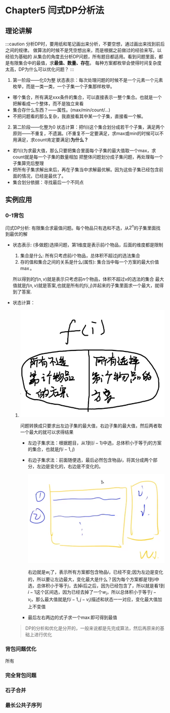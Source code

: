# Chapter5 闫式DP分析法

## 理论讲解

:::caution
分析DP时，要用纸和笔记画出来分析，不要空想，通过画出来找到前后之间的规律。
做算法的时候不是凭空想出来，而是根据之前做过的经验来写。以经验为基础的
从集合的角度去分析DP问题，所有题目都适用。看到问题里面，都是有限集合中的最值，求**最值、数量、存在**。
每种方案都枚举会使得时间复杂度太高，DP为什么可以优化问题？
:::

1. 第一阶段——化0为整
    状态表示：每次处理问题的时候不是一个元素一个元素枚举，而是一类一类，一个子集一个子集那样枚举。
  + 哪个集合，所有满足xxx条件的集合，可以直接表示一整个集合。也就是一个把解看成一个整体，而不是独立来看
  + 集合存什么东西？——属性。(max/min/count/...)
  + 不把问题看的那么复杂，我直接看其中某一个子集，直接看一个解。
2. 第二阶段——化整为0
    状态计算：把f(i)这个集合划分成若干个子集，满足两个原则——不重复，不遗漏。(不重复不一定要满足，求max或min的时候可以不用满足，求count肯定要满足)**为什么？**
  + 若f(i)为求最大值，那么只要把集合里面每个子集的最大值取一个max，求count就是每一个子集的数量相加
    把整体问题划分成子集问题，再处理每一个子集算完后整理
  + 把所有子集求解出来后，再在子集当中求解最优解。因为这些子集已经包含前面的情况，已经是最优了。
  + 集合划分依据：寻找最后一个不同点

## 实例应用

### 0-1背包

闫式DP分析:
有限集合求最值问题。每个物品只有选和不选，从$2^n$的子集里面找到最优的解

- 状态表示: (多做题)选择问题，第$1$维度是表示前$i$个物品，后面的维度都是限制

  1. 集合是什么: 所有只考虑前$i$个物品，总体积不超过j的选法集合
  2. 存的值和集合之间的关系是什么(属性): 集合当中每一个方案的最大价值$\max$。

  所以得到的$f(n,v)$就是表示只考虑前$n$个物品，体积不超过$v$的选法的集合
  最大值就是$f(n,v)$就是答案,也就是所有的$f(i,j)$并起来的子集里面求一个最大，就得到了答案.

- 状态计算：

  1. ![image-20210507222605817](src/闫式dp分析/image-20210507222605817.png)

     问题转换成只要求出左边子集的最大值，右边子集的最大值，然后两者取一个最大的就可以求得结果

     + 左边子集求法：根据题目，从$1$到$(i-1)$中选，总体积小于等于$j$的方案的集合，也就是$f(i-1,j)$

     + 右边子集求法：前面随便选，最后必然包含物品$i$，将其分成两个部分，左边是变化的，右边是不变化的。

       ![image-20210507222951766](src/闫式dp分析/image-20210507222951766.png)

       右边就是$w_i$了，表示所有方案都包含物品$i$，已经不变;因为左边是变化的，所以要让左边最大，变化最大是什么？因为每个方案都是$1$到$i$中选，总体积小于等于$j$，去掉$i$后之后，因为已经包含了，所以就是看$1$到$i-1$这个区间选，因为已经去掉了一个$w_i$，所以总体积小于等于$j-v_i$，那么最大值就是$f(i-1,j-v_i)$描述和状态一一对应，变化最大值加上不变值

     + 最后左右两边的式子求一个$\max$即可得到最值

  > DP的分析和优化是分开的，一般来说都是先完成算法，然后再原来的基础上进行优化

### 背包问题优化

所有

### 完全背包问题

### 石子合并

### 最长公共子序列